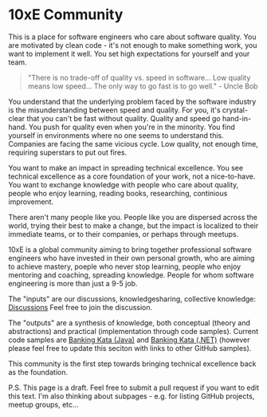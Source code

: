 # 10xE Community

This is a place for software engineers who care about software quality. You are motivated by clean code - it's not enough to make something work, you want to implement it well. You set high expectations for yourself and your team. 

> "There is no trade-off of quality vs. speed in software... Low quality means low speed... The only way to go fast is to go well." - Uncle Bob

You understand that the underlying problem faced by the software industry is the misunderstanding between speed and quality. For you, it's crystal-clear that you can't be fast without quality. Quality and speed go hand-in-hand. You push for quality even when you're in the minority. You find yourself in environments where no one seems to understand this. Companies are facing the same vicious cycle. Low quality, not enough time, requiring superstars to put out fires.

You want to make an impact in spreading technical excellence. You see technical excellence as a core foundation of your work, not a nice-to-have. You want to exchange knowledge with people who care about quality, people who enjoy learning, reading books, researching, continious improvement.

There aren't many people like you. People like you are dispersed across the world, trying their best to make a change, but the impact is localized to their immediate teams, or to their companies, or perhaps through meetups.

10xE is a global community aiming to bring together professional software engineers who have invested in their own personal growth, who are aiming to achieve mastery, poeple who never stop learning, people who enjoy mentoring and coaching, spreading knowledge. People for whom software engineering is more than just a 9-5 job.

The "inputs" are our discussions, knowledgesharing, collective knowledge: [Discussions](https://github.com/valentinacupac/community/discussions) Feel free to join the discussion.

The "outputs" are a synthesis of knowledge, both conceptual (theory and abstractions) and practical (implementation through code samples). Current code samples are [Banking Kata (Java)](https://github.com/valentinacupac/banking-kata-java) and [Banking Kata (.NET)](https://github.com/valentinacupac/banking-kata-dotnet) (however please feel free to update this seciton with links to other GitHub samples).

This community is the first step towards bringing technical excellence back as the foundation.

P.S. This page is a draft. Feel free to submit a pull request if you want to edit this text. I'm also thinking about subpages - e.g. for listing GitHub projects, meetup groups, etc...
